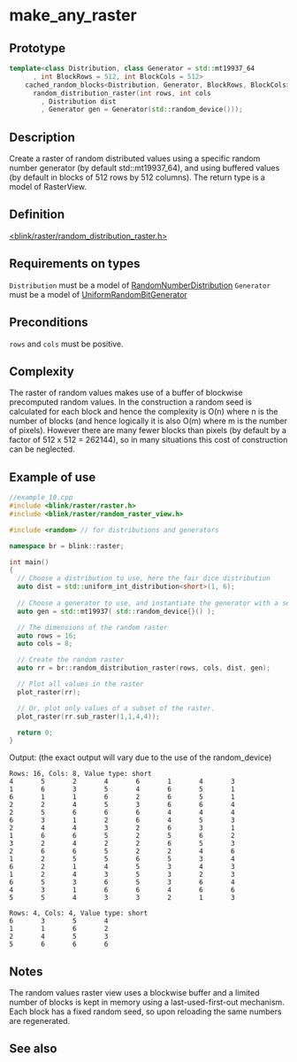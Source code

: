 # make_any_raster
## Prototype
```cpp
template<class Distribution, class Generator = std::mt19937_64
      , int BlockRows = 512, int BlockCols = 512>
    cached_random_blocks<Distribution, Generator, BlockRows, BlockCols>
      random_distribution_raster(int rows, int cols
        , Distribution dist
        , Generator gen = Generator(std::random_device()));
```
## Description
Create a raster of random distributed values using a specific random number generator (by default std::mt19937_64), and using buffered values (by default in blocks of 512 rows by 512 columns). The return type is a model of RasterView.

## Definition
[<blink/raster/random_distribution_raster.h>](./../../include/blink/raster/random_distribution_raster.h)

## Requirements on types
`Distribution` must be a model of [RandomNumberDistribution](http://en.cppreference.com/w/cpp/concept/RandomNumberDistribution)
`Generator` must be a model of [UniformRandomBitGenerator](http://en.cppreference.com/w/cpp/concept/UniformRandomBitGenerator)


## Preconditions
`rows` and `cols` must be positive.

## Complexity
The raster of random values makes use of a buffer of blockwise precomputed random values. In the construction a random seed is calculated for each block and hence the complexity is O(n) where n is the number of blocks (and hence logically it is also O(m) where m is the number of pixels). However there are many fewer blocks than pixels (by default by a factor of 512 x 512 = 262144), so in many situations this cost of construction can be neglected.

## Example of use

```cpp
//example_10.cpp
#include <blink/raster/raster.h>
#include <blink/raster/random_raster_view.h>

#include <random> // for distributions and generators

namespace br = blink::raster;

int main()
{
  // Choose a distribution to use, here the fair dice distribution
  auto dist = std::uniform_int_distribution<short>(1, 6);
  
  // Choose a generator to use, and instantiate the generator with a seed
  auto gen = std::mt19937( std::random_device{}() );

  // The dimensions of the random raster
  auto rows = 16;
  auto cols = 8;

  // Create the random raster
  auto rr = br::random_distribution_raster(rows, cols, dist, gen);

  // Plot all values in the raster
  plot_raster(rr);

  // Or, plot only values of a subset of the raster.
  plot_raster(rr.sub_raster(1,1,4,4));

  return 0;
}
```

Output: (the exact output will vary due to the use of the random_device)

```
Rows: 16, Cols: 8, Value type: short
4       5       2       4       6       1       4       3
1       6       3       5       4       6       5       1
6       1       1       6       2       6       5       1
2       2       4       5       3       6       6       4
2       5       6       6       6       4       4       4
6       3       1       2       6       4       5       3
2       4       4       3       2       6       3       1
1       6       6       5       2       5       6       2
3       2       4       2       2       6       5       3
2       6       6       5       2       2       4       6
1       2       5       5       6       5       3       4
6       2       1       4       5       3       4       3
1       2       4       3       5       3       2       3
6       5       3       6       5       3       6       4
4       3       1       6       6       4       6       6
5       5       4       3       3       2       1       3

Rows: 4, Cols: 4, Value type: short
6       3       5       4
1       1       6       2
2       4       5       3
5       6       6       6
```

## Notes
The random values raster view uses a blockwise buffer and a limited number of blocks is kept in memory using a last-used-first-out mechanism. Each block has a fixed random seed, so upon reloading the same numbers are regenerated.

## See also
